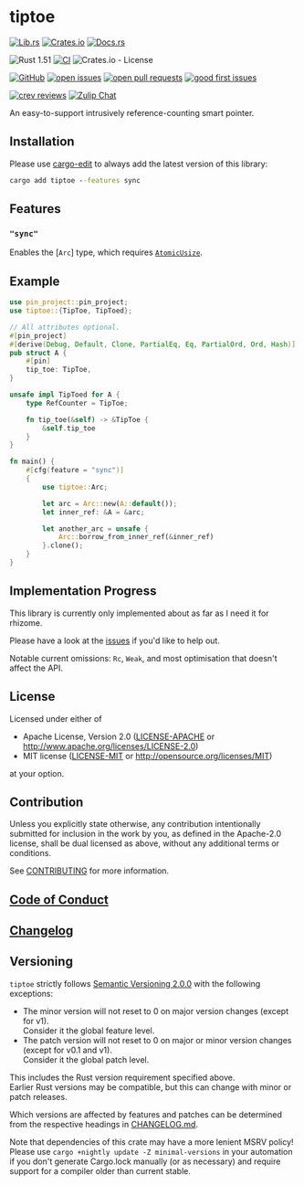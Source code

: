 # tiptoe

[![Lib.rs](https://img.shields.io/badge/Lib.rs-*-84f)](https://lib.rs/crates/tiptoe)
[![Crates.io](https://img.shields.io/crates/v/tiptoe)](https://crates.io/crates/tiptoe)
[![Docs.rs](https://docs.rs/tiptoe/badge.svg)](https://docs.rs/tiptoe)

![Rust 1.51](https://img.shields.io/static/v1?logo=Rust&label=&message=1.51&color=grey)
[![CI](https://github.com/Tamschi/tiptoe/workflows/CI/badge.svg?branch=unstable)](https://github.com/Tamschi/tiptoe/actions?query=workflow%3ACI+branch%3Aunstable)
![Crates.io - License](https://img.shields.io/crates/l/tiptoe/0.0.1)

[![GitHub](https://img.shields.io/static/v1?logo=GitHub&label=&message=%20&color=grey)](https://github.com/Tamschi/tiptoe)
[![open issues](https://img.shields.io/github/issues-raw/Tamschi/tiptoe)](https://github.com/Tamschi/tiptoe/issues)
[![open pull requests](https://img.shields.io/github/issues-pr-raw/Tamschi/tiptoe)](https://github.com/Tamschi/tiptoe/pulls)
[![good first issues](https://img.shields.io/github/issues-raw/Tamschi/tiptoe/good%20first%20issue?label=good+first+issues)](https://github.com/Tamschi/tiptoe/contribute)

[![crev reviews](https://web.crev.dev/rust-reviews/badge/crev_count/tiptoe.svg)](https://web.crev.dev/rust-reviews/crate/tiptoe/)
[![Zulip Chat](https://img.shields.io/endpoint?label=chat&url=https%3A%2F%2Fiteration-square-automation.schichler.dev%2F.netlify%2Ffunctions%2Fstream_subscribers_shield%3Fstream%3Dproject%252Ftiptoe)](https://iteration-square.schichler.dev/#narrow/stream/project.2Ftiptoe)

An easy-to-support intrusively reference-counting smart pointer.

<!-- TODO: \rs. Implement once non-generically for both `Arc` and `Rc`, no overhead. -->

## Installation

Please use [cargo-edit](https://crates.io/crates/cargo-edit) to always add the latest version of this library:

```cmd
cargo add tiptoe --features sync
```

## Features

### `"sync"`

Enables the [`Arc`] type, which requires [`AtomicUsize`](https://doc.rust-lang.org/stable/core/sync/atomic/struct.AtomicUsize.html).

## Example

```rust
use pin_project::pin_project;
use tiptoe::{TipToe, TipToed};

// All attributes optional.
#[pin_project]
#[derive(Debug, Default, Clone, PartialEq, Eq, PartialOrd, Ord, Hash)]
pub struct A {
    #[pin]
    tip_toe: TipToe,
}

unsafe impl TipToed for A {
    type RefCounter = TipToe;

    fn tip_toe(&self) -> &TipToe {
        &self.tip_toe
    }
}

fn main() {
    #[cfg(feature = "sync")]
    {
        use tiptoe::Arc;

        let arc = Arc::new(A::default());
        let inner_ref: &A = &arc;

        let another_arc = unsafe {
            Arc::borrow_from_inner_ref(&inner_ref)
        }.clone();
    }
}
```

## Implementation Progress

This library is currently only implemented about as far as I need it for rhizome.

Please have a look at the [issues](https://github.com/Tamschi/tiptoe/issues) if you'd like to help out.

Notable current omissions: `Rc`, `Weak`, and most optimisation that doesn't affect the API.

## License

Licensed under either of

- Apache License, Version 2.0
   ([LICENSE-APACHE](LICENSE-APACHE) or <http://www.apache.org/licenses/LICENSE-2.0>)
- MIT license
   ([LICENSE-MIT](LICENSE-MIT) or <http://opensource.org/licenses/MIT>)

at your option.

## Contribution

Unless you explicitly state otherwise, any contribution intentionally submitted
for inclusion in the work by you, as defined in the Apache-2.0 license, shall be
dual licensed as above, without any additional terms or conditions.

See [CONTRIBUTING](CONTRIBUTING.md) for more information.

## [Code of Conduct](CODE_OF_CONDUCT.md)

## [Changelog](CHANGELOG.md)

## Versioning

`tiptoe` strictly follows [Semantic Versioning 2.0.0](https://semver.org/spec/v2.0.0.html) with the following exceptions:

- The minor version will not reset to 0 on major version changes (except for v1).  
Consider it the global feature level.
- The patch version will not reset to 0 on major or minor version changes (except for v0.1 and v1).  
Consider it the global patch level.

This includes the Rust version requirement specified above.  
Earlier Rust versions may be compatible, but this can change with minor or patch releases.

Which versions are affected by features and patches can be determined from the respective headings in [CHANGELOG.md](CHANGELOG.md).

Note that dependencies of this crate may have a more lenient MSRV policy!
Please use `cargo +nightly update -Z minimal-versions` in your automation if you don't generate Cargo.lock manually (or as necessary) and require support for a compiler older than current stable.
